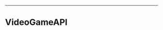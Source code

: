 -------------------------------------------------------------------------------------------------

# VideoGameAPI
